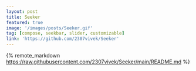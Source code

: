 ```yaml
---
layout: post
title: Seeker
featured: true
image: '/images/posts/Seeker.gif'
tag: [compose, seekbar, slider, customizable]
link: 'https://github.com/2307vivek/Seeker'
---
```


{% remote_markdown https://raw.githubusercontent.com/2307vivek/Seeker/main/README.md %}